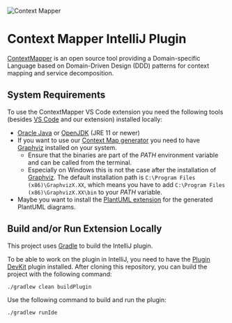 <!-- Plugin description -->
![Context Mapper](https://raw.githubusercontent.com/wiki/ContextMapper/context-mapper-dsl/logo/cm-logo-github-small.png)
# Context Mapper IntelliJ Plugin
[ContextMapper](https://contextmapper.org/) is an open source tool providing a Domain-specific Language based on Domain-Driven Design (DDD) patterns for context mapping and service decomposition.

## System Requirements
To use the ContextMapper VS Code extension you need the following tools (besides [VS Code](https://code.visualstudio.com/) and our extension) installed locally:

* [Oracle Java](https://www.oracle.com/technetwork/java/javase/downloads/jdk8-downloads-2133151.html) or [OpenJDK](https://openjdk.java.net/) (JRE 11 or newer)
* If you want to use our [Context Map generator](https://contextmapper.org/docs/context-map-generator/) you need to have [Graphviz](https://www.graphviz.org/) installed on your system.
    * Ensure that the binaries are part of the _PATH_ environment variable and can be called from the terminal.
    * Especially on Windows this is not the case after the installation of [Graphviz](https://www.graphviz.org/). The default installation path is
      `C:\Program Files (x86)\GraphvizX.XX`, which means you have to add `C:\Program Files (x86)\GraphvizX.XX\bin` to your _PATH_ variable.
* Maybe you want to install the [PlantUML extension](https://marketplace.visualstudio.com/items?itemName=jebbs.plantuml) for the generated PlantUML diagrams.

<!-- Plugin description end -->

## Build and/or Run Extension Locally
This project uses [Gradle](https://gradle.org/) to build the IntelliJ plugin.

To be able to work on the plugin in IntelliJ, you need to have the [Plugin DevKit](https://plugins.jetbrains.com/plugin/22851-plugin-devkit) plugin installed.
After cloning this repository, you can build the project with the following command:

```bash
./gradlew clean buildPlugin
```

Use the following command to build and run the plugin:

```bash
./gradlew runIde
```
